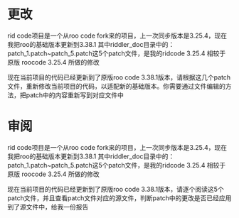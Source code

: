 
# 更改

rid code项目是一个从roo code fork来的项目，上一次同步版本是3.25.4，现在我把roo的基础版本更新到3.38.1
其中riddler_doc目录中的：
patch_1.patch~patch_5.patch这5个patch文件，是我的ridcode 3.25.4 相较于原版 roocode 3.25.4 所做的修改

现在当前项目的代码已经更新到了原版roo code 3.38.1版本，请根据这几个patch文件，重新修改当前项目的代码，以适配新的基础版本。你需要通过文件编辑的方法，把patch中的内容重新写到对应文件中















# 审阅

rid code项目是一个从roo code fork来的项目，上一次同步版本是3.25.4，现在我把roo的基础版本更新到3.38.1
其中riddler_doc目录中的：
patch_1.patch~patch_5.patch这5个patch文件，是我的ridcode 3.25.4 相较于原版 roocode 3.25.4 所做的修改

现在当前项目的代码已经更新到了原版roo code 3.38.1版本，请逐个阅读这5个patch文件，并且查看patch文件对应的源文件，判断patch中的更改是否已经应用到了源文件中，给我一份报告
